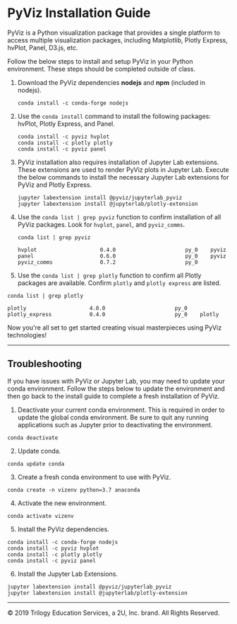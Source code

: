 # PyViz Installation Guide

PyViz is a Python visualization package that provides a single platform to access multiple visualization packages, including Matplotlib, Plotly Express, hvPlot, Panel, D3.js, etc.

Follow the below steps to install and setup PyViz in your Python environment. These steps should be completed outside of class.

1. Download the PyViz dependencies **nodejs** and **npm** (included in nodejs).

    ```shell
    conda install -c conda-forge nodejs
    ```

2. Use the `conda install` command to install the following packages: hvPlot, Plotly Express, and Panel.

    ```shell
    conda install -c pyviz hvplot
    conda install -c plotly plotly
    conda install -c pyviz panel
    ```

3. PyViz installation also requires installation of Jupyter Lab extensions. These extensions are used to render PyViz plots in Jupyter Lab. Execute the below commands to install the necessary Jupyter Lab extensions for PyViz and Plotly Express.

    ```shell
    jupyter labextension install @pyviz/jupyterlab_pyviz
    jupyter labextension install @jupyterlab/plotly-extension
    ```

4. Use the `conda list | grep pyviz` function to confirm installation of all PyViz packages. Look for `hvplot`, `panel`, and `pyviz_comms`.

    ```shell
    conda list | grep pyviz
    ```

    ```
    hvplot                    0.4.0                      py_0    pyviz
    panel                     0.6.0                      py_0    pyviz
    pyviz_comms               0.7.2                      py_0
    ```

5. Use the `conda list | grep plotly` function to confirm all Plotly packages are available. Confirm `plotly` and `plotly express` are listed.

  ```shell
  conda list | grep plotly
  ```

  ```
  plotly                    4.0.0                      py_0
  plotly_express            0.4.0                      py_0    plotly
  ```

Now you're all set to get started creating visual masterpieces using PyViz technologies!


---

## Troubleshooting

If you have issues with PyViz or Jupyter  Lab, you may need to update your conda environment. Follow the steps below to update the environment and then go back to the install guide to complete a fresh installation of PyViz.

1. Deactivate your current conda environment. This is required in order to update the global conda environment. Be sure to quit any running applications such as Jupyter prior to deactivating the environment.

```
conda deactivate
```

2. Update conda.

```
conda update conda
```

3. Create a fresh conda environment to use with PyViz.

```
conda create -n vizenv python=3.7 anaconda
```

4. Activate the new environment.

```
conda activate vizenv
```

5. Install the PyViz dependencies.

```
conda install -c conda-forge nodejs
conda install -c pyviz hvplot
conda install -c plotly plotly
conda install -c pyviz panel
```

6. Install the Jupyter Lab Extensions.

```
jupyter labextension install @pyviz/jupyterlab_pyviz
jupyter labextension install @jupyterlab/plotly-extension
```

---

© 2019 Trilogy Education Services, a 2U, Inc. brand. All Rights Reserved.
